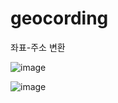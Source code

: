 # geocording
좌표-주소 변환


![image](https://user-images.githubusercontent.com/49021626/181909859-452a868e-fa27-4264-8b1f-631fe217410a.png)


![image](https://user-images.githubusercontent.com/49021626/181910001-bfee5050-778a-4ea8-a4dc-35d6f926c309.png)

